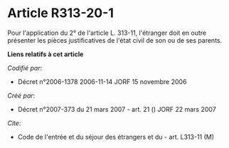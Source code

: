# Article R313-20-1

Pour l'application du 2° de l'article L. 313-11, l'étranger doit en outre présenter les pièces justificatives de l'état civil
de son ou de ses parents.

**Liens relatifs à cet article**

_Codifié par_:

  - Décret n°2006-1378 2006-11-14 JORF 15 novembre 2006

_Créé par_:

  - Décret n°2007-373 du 21 mars 2007 - art. 21 () JORF 22 mars 2007

_Cite_:

  - Code de l'entrée et du séjour des étrangers et du  - art. L313-11 (M)
